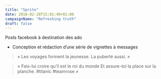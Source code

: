 ```yaml
---
title: "Sprite"
date: 2018-02-28T15:01:49+01:00
campaignName: "Refreshing truth"
draft: false
---
```


Posts facebook à destination des ado

- Conception et rédaction d’une série de vignettes à messages

> « Les voyages forment la jeunesse.
La puberté aussi. »

> « Fais-lui croire qu’il est le roi du monde
Et assure-toi la place sur la planche. #titanic #teamrose »

